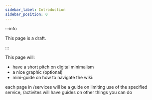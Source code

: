 ```yaml
---
sidebar_label: Introduction
sidebar_position: 0
---
```


:::info

This page is a draft.

:::

This page will:

- have a short pitch on digital minimalism
- a nice graphic (optional)
- mini-guide on how to navigate the wiki:

each page in /services will be a guide on limiting use of the specified service, /activites will have guides on other things you can do
